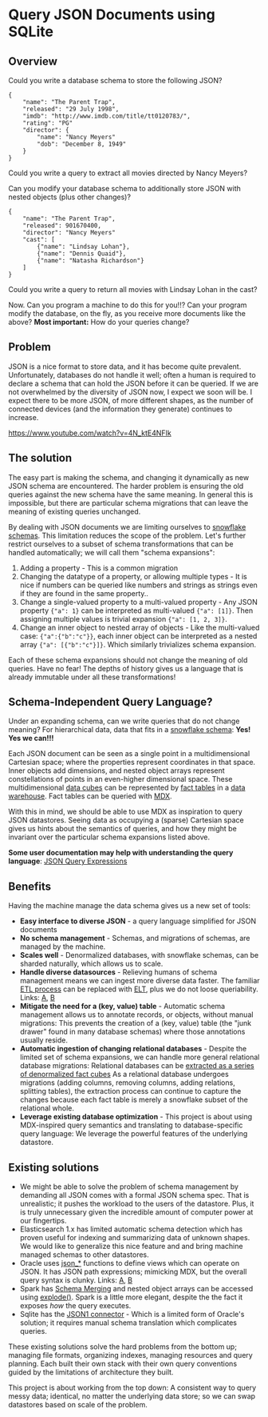 
# Query JSON Documents using SQLite 


## Overview

Could you write a database schema to store the following JSON?

	{
		"name": "The Parent Trap",
		"released": "29 July 1998",
		"imdb": "http://www.imdb.com/title/tt0120783/",
		"rating": "PG"
		"director": {
			"name": "Nancy Meyers"
			"dob": "December 8, 1949"
		}
	} 

Could you write a query to extract all movies directed by Nancy Meyers?

Can you modify your database schema to additionally store JSON with nested objects (plus other changes)?

	{
		"name": "The Parent Trap",
		"released": 901670400,
		"director": "Nancy Meyers"
		"cast": [
			{"name": "Lindsay Lohan"},
			{"name": "Dennis Quaid"},
			{"name": "Natasha Richardson"}
		]
	}

Could you write a query to return all movies with Lindsay Lohan in the cast?
		
Now. Can you program a machine to do this for you!!? Can your program modify the database, on the fly, as you receive more documents like the above? **Most important:** How do your queries change?

## Problem 

JSON is a nice format to store data, and it has become quite prevalent. Unfortunately, databases do not handle it well; often a human is required to declare a schema that can hold the JSON before it can be queried. If we are not overwhelmed by the diversity of JSON now, I expect we soon will be. I expect there to be more JSON, of more different shapes, as the number of connected devices (and the information they generate) continues to increase.   

https://www.youtube.com/watch?v=4N_ktE4NFIk

## The solution

The easy part is making the schema, and changing it dynamically as new JSON schema are encountered. The harder problem is ensuring the old queries against the new schema have the same meaning. In general this is impossible, but there are particular schema migrations that can leave the meaning of existing queries unchanged.  

By dealing with JSON documents we are limiting ourselves to [snowflake schemas](https://en.wikipedia.org/wiki/Snowflake_schema). This limitation reduces the scope of the problem. Let's further restrict ourselves to a subset of schema transformations that can be handled automatically; we will call them "schema expansions":

1.	Adding a property - This is a common migration
2.	Changing the datatype of a property, or allowing multiple types - It is nice if numbers can be queried like numbers and strings as strings even if they are found in the same property..
3.	Change a single-valued property to a multi-valued property - Any JSON property `{"a": 1}` can be interpreted as multi-valued `{"a": [1]}`. Then assigning multiple values is trivial expansion `{"a": [1, 2, 3]}`.
4.	Change an inner object to nested array of objects - Like the multi-valued case: `{"a":{"b":"c"}}`, each inner object can be interpreted as a nested array `{"a": [{"b":"c"}]}`.  Which similarly trivializes schema expansion.

Each of these schema expansions should not change the meaning of old queries. Have no fear! The depths of history gives us a language that is already immutable under all these transformations!

## Schema-Independent Query Language?

Under an expanding schema, can we write queries that do not change meaning? For hierarchical data, data that fits in a [snowflake schema](https://en.wikipedia.org/wiki/Snowflake_schemahierarchical): **Yes! Yes we can!!!**

Each JSON document can be seen as a single point in a multidimensional Cartesian space; where the properties represent coordinates in that space. Inner objects add dimensions, and nested object arrays represent constellations of points in an even-higher dimensional space. These multidimensional [data cubes](https://en.wikipedia.org/wiki/OLAP_cube) can be represented by [fact tables](https://en.wikipedia.org/wiki/Fact_table) in a [data warehouse](https://en.wikipedia.org/wiki/Data_warehouse). Fact tables can be queried with [MDX](https://en.wikipedia.org/wiki/MultiDimensional_eXpressions). 

With this in mind, we should be able to use MDX as inspiration to query JSON datastores. Seeing data as occupying a (sparse) Cartesian space gives us hints about the semantics of queries, and how they might be invariant over the particular schema expansions listed above.

**Some user documentation may help with understanding the query language**: [JSON Query Expressions](https://github.com/klahnakoski/ActiveData/blob/dev/docs/jx.md)

## Benefits

Having the machine manage the data schema gives us a new set of tools: 

* **Easy interface to diverse JSON** - a query language simplified for JSON documents
* **No schema management** - Schemas, and migrations of schemas, are managed by the machine.
* **Scales well** - Denormalized databases, with snowflake schemas, can be sharded naturally, which allows us to scale.    
* **Handle diverse datasources** - Relieving humans of schema management means we can ingest more diverse data faster. The familiar [ETL process](https://en.wikipedia.org/wiki/Extract,_load,_transform) can be replaced with [ELT](https://en.wikipedia.org/wiki/Extract,_transform,_load), plus we do not loose queriability. Links: [A](http://hexanika.com/why-shift-from-etl-to-elt/), [B](https://www.ironsidegroup.com/2015/03/01/etl-vs-elt-whats-the-big-difference/)
* **Mitigate the need for a (key, value) table** - Automatic schema management allows us to annotate records, or objects, without manual migrations: This prevents the creation of a (key, value) table (the "junk drawer" found in many database schemas) where those annotations usually reside.  
* **Automatic ingestion of changing relational databases** - Despite the limited set of schema expansions, we can handle more general relational database migrations: Relational databases can be [extracted as a series of denormalized fact cubes](https://github.com/klahnakoski/MySQL-to-S3) As a relational database undergoes migrations (adding columns, removing columns, adding relations, splitting tables), the extraction process can continue to capture the changes because each fact table is merely a snowflake subset of the relational whole.
* **Leverage existing database optimization** - This project is about using MDX-inspired query semantics and translating to database-specific query language: We leverage the powerful features of the underlying datastore.  

## Existing solutions

* We might be able to solve the problem of schema management by demanding all JSON comes with a formal JSON schema spec. That is unrealistic; it pushes the workload to the users of the datastore. Plus, it is truly unnecessary given the incredible amount of computer power at our fingertips.
* Elasticsearch 1.x has limited automatic schema detection which has proven useful for indexing and summarizing data of unknown shapes. We would like to generalize this nice feature and and bring machine managed schemas to other datastores.   
* Oracle uses [json_*](http://www.oracle.com/technetwork/database/sql-json-wp-2604702.pdf) functions to define views which can operate on JSON. It has JSON path expressions; mimicking MDX, but the overall query syntax is clunky. Links: [A](https://docs.oracle.com/database/121/ADXDB/json.htm#ADXDB6246), [B](https://blogs.oracle.com/jsondb/entry/s)
* Spark has [Schema Merging](http://spark.apache.org/docs/latest/sql-programming-guide.html#schema-merging) and nested object arrays can be accessed using [explode()](https://spark.apache.org/docs/latest/api/python/pyspark.sql.html?highlight=explode#pyspark.sql.functions.explode). Spark is a little more elegant, despite the the fact it exposes *how* the query executes.
* Sqlite has the [JSON1 connector](https://www.sqlite.org/json1.html) - Which is a limited form of Oracle's solution; it requires manual schema translation which complicates queries. 

These existing solutions solve the hard problems from the bottom up; managing file formats, organizing indexes, managing resources and query planning. Each built their own stack with their own query conventions guided by the limitations of architecture they built. 

This project is about working from the top down: A consistent way to query messy data; identical, no matter the underlying data store; so we can swap datastores based on scale of the problem.     
